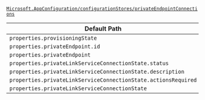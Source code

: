 [`Microsoft.AppConfiguration/configurationStores/privateEndpointConnections`](https://docs.microsoft.com/en-us/azure/templates/microsoft.appconfiguration/configurationstores/privateendpointconnections)

| Default Path | Alias |
|---|---|
| `properties.provisioningState` | `Microsoft.AppConfiguration/configurationStores/privateEndpointConnections/provisioningState` |
| `properties.privateEndpoint.id` | `Microsoft.AppConfiguration/configurationStores/privateEndpointConnections/privateEndpoint.id` |
| `properties.privateEndpoint` | `Microsoft.AppConfiguration/configurationStores/privateEndpointConnections/privateEndpoint` |
| `properties.privateLinkServiceConnectionState.status` | `Microsoft.AppConfiguration/configurationStores/privateEndpointConnections/privateLinkServiceConnectionState.status` |
| `properties.privateLinkServiceConnectionState.description` | `Microsoft.AppConfiguration/configurationStores/privateEndpointConnections/privateLinkServiceConnectionState.description` |
| `properties.privateLinkServiceConnectionState.actionsRequired` | `Microsoft.AppConfiguration/configurationStores/privateEndpointConnections/privateLinkServiceConnectionState.actionsRequired` |
| `properties.privateLinkServiceConnectionState` | `Microsoft.AppConfiguration/configurationStores/privateEndpointConnections/privateLinkServiceConnectionState` |

